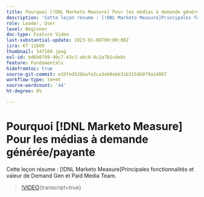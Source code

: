 ```yaml
---
title: Pourquoi [!DNL Marketo Measure] Pour les médias à demande générée/payante
description: 'Cette leçon résume : [!DNL Marketo Measure]Principales fonctionnalités et valeur de Demand Gen et Paid Media Team.'
role: Leader, User
level: Beginner
doc-type: Feature Video
last-substantial-update: 2023-01-06T00:00:00Z
jira: KT-11669
thumbnail: 347169.jpeg
exl-id: bd6b0789-40c7-43c1-abc0-0c2a7b1cde8c
feature: Fundamentals
hidefromtoc: true
source-git-commit: e33fed526bafe2ca3eb8ebb31b315db079a2d887
workflow-type: tm+mt
source-wordcount: '44'
ht-degree: 0%

---
```


# Pourquoi [!DNL Marketo Measure] Pour les médias à demande générée/payante

Cette leçon résume : [!DNL Marketo Measure]Principales fonctionnalités et valeur de Demand Gen et Paid Media Team.

>[!VIDEO](https://video.tv.adobe.com/v/347169/?learn=on){transcript=true}
